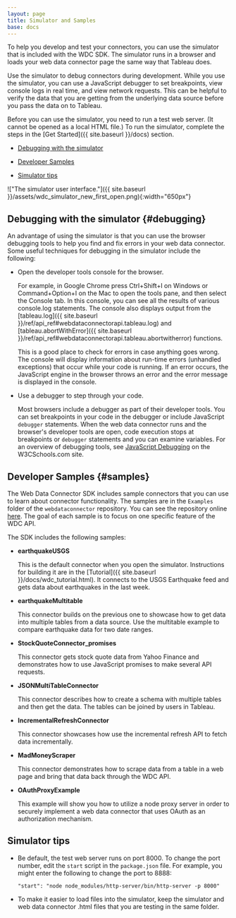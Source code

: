 ```yaml
---
layout: page
title: Simulator and Samples
base: docs
---
```


To help you develop and test your connectors, you can use the
simulator that is included with the WDC SDK. The simulator 
runs in a browser and loads your web data connector page the same way
that Tableau does.

Use the simulator to debug connectors during development. While you use 
the simulator, you can use a JavaScript debugger to set breakpoints,
view console logs in real time, and view network requests.
This can be helpful to verify the data that you are getting from the
underlying data source before you pass the data on to Tableau.

Before you can use the simulator, you need to run a test web server.
(It cannot be opened as a local HTML file.) To run the simulator, 
complete the steps in the [Get Started]({{ site.baseurl }}/docs) section.

*   [Debugging with the simulator](#debugging)

*   [Developer Samples](#samples)

*   [Simulator tips](#simulator-tips)

!["The simulator user interface."]({{ site.baseurl }}/assets/wdc_simulator_new_first_open.png){:width="650px"}


 
Debugging with the simulator {#debugging}
----------------------------

An advantage of using the simulator is that you can use the browser
debugging tools to help you find and fix errors in your web
data connector. Some useful techniques for debugging in the simulator
include the following:

-   Open the developer tools console for the browser.

    For example, in Google Chrome press Ctrl+Shift+I on Windows or
    Command+Option+I on the Mac to open the tools pane, and then select
    the <span class="uicontrol">Console</span> tab. In this console,
    you can see all the results of various console.log statements.  The console also displays
    output from the [tableau.log]({{ site.baseurl }}/ref/api_ref#webdataconnectorapi.tableau.log) and
    [tableau.abortWithError]({{ site.baseurl }}/ref/api_ref#webdataconnectorapi.tableau.abortwitherror) functions.
    
    This is a good place to check for errors in case anything goes wrong.
    The console will display information about run-time errors
    (unhandled exceptions) that occur while your code is running. If an error
    occurs, the JavaScript engine in the browser throws an error and the error message is displayed in
    the console.
    
-   Use a debugger to step through your code.

    Most browsers include a debugger as part of their developer tools.
    You can set breakpoints in your code in the debugger or include
    JavaScript `debugger` statements. When the web data connector runs
    and the browser's developer tools are open, code execution stops at
    breakpoints or `debugger` statements and you can examine variables.
    For an overview of debugging tools, see [JavaScript
    Debugging](http://www.w3schools.com/js/js_debugging.asp) on the
    W3CSchools.com site.


Developer Samples {#samples}
----------------------------

The Web Data Connector SDK includes sample connectors that you can use to learn about connector functionality.
The samples are in the `Examples` folder of the `webdataconnector` repository. You can see the repository 
online [here](https://github.com/tableau/webdataconnector/tree/dev/). The goal of each sample is to focus on
one specific feature of the WDC API. 

The SDK includes the following samples:

-   **earthquakeUSGS**

    This is the default connector when you open the simulator. Instructions for building it are in the [Tutorial]({{ site.baseurl }}/docs/wdc_tutorial.html). It connects to the USGS Earthquake feed and gets data about earthquakes in the last week.

-   **earthquakeMultitable**

    This connector builds on the previous one to showcase how to get data into multiple tables from a data source. Use the multitable example to compare earthquake data for two date ranges.

-   **StockQuoteConnector_promises**

    This connector gets stock quote data from Yahoo Finance and demonstrates how to use JavaScript
    promises to make several API requests.

-   **JSONMultiTableConnector**

    This connector describes how to create a schema with multiple tables and then get the data. The tables can be joined 
    by users in Tableau. 

-   **IncrementalRefreshConnector**

    This connector showcases how use the incremental refresh API to fetch data incrementally. 

-   **MadMoneyScraper**

    This connector demonstrates how to scrape data from a table in a web page and bring that data back through
    the WDC API.

-   **OAuthProxyExample**

    This example will show you how to utilize a node proxy server in order to securely implement
    a web data connector that uses OAuth as an authorization mechanism.

Simulator tips
---------------

* Be default, the test web server runs on port 8000. To change the port number, edit the `start` script in the `package.json` file.
  For example, you might enter the following to change the port to 8888:

  ```
  "start": "node node_modules/http-server/bin/http-server -p 8000"
  ```

* To make it easier to load files into the simulator, keep
  the simulator and web data connector .html files that you are
  testing in the same folder.

 
